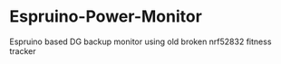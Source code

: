 # Espruino-Power-Monitor
Espruino based DG backup monitor using old broken nrf52832 fitness tracker

